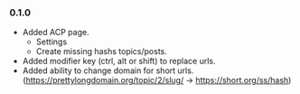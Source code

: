 ### 0.1.0
  - Added ACP page.
    - Settings
    - Create missing hashs topics/posts.
  - Added modifier key (ctrl, alt or shift) to replace urls.
  - Added ability to change domain for short urls.
    (https://prettylongdomain.org/topic/2/slug/ -> https://short.org/ss/hash)
    
